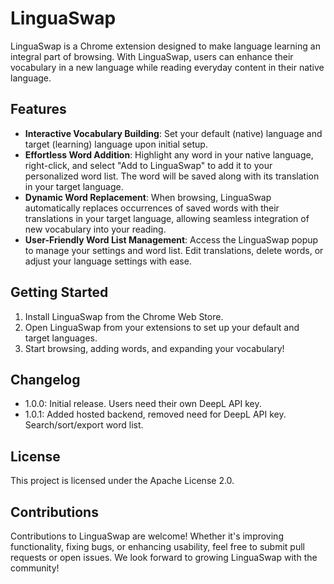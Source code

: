 # LinguaSwap

LinguaSwap is a Chrome extension designed to make language learning an integral part of browsing. With LinguaSwap, users can enhance their vocabulary in a new language while reading everyday content in their native language.

## Features

- **Interactive Vocabulary Building**: Set your default (native) language and target (learning) language upon initial setup.
- **Effortless Word Addition**: Highlight any word in your native language, right-click, and select "Add to LinguaSwap" to add it to your personalized word list. The word will be saved along with its translation in your target language.
- **Dynamic Word Replacement**: When browsing, LinguaSwap automatically replaces occurrences of saved words with their translations in your target language, allowing seamless integration of new vocabulary into your reading.
- **User-Friendly Word List Management**: Access the LinguaSwap popup to manage your settings and word list. Edit translations, delete words, or adjust your language settings with ease.

## Getting Started

1. Install LinguaSwap from the Chrome Web Store.
2. Open LinguaSwap from your extensions to set up your default and target languages.
3. Start browsing, adding words, and expanding your vocabulary!

## Changelog
- 1.0.0: Initial release. Users need their own DeepL API key.
- 1.0.1: Added hosted backend, removed need for DeepL API key. Search/sort/export word list.

## License

This project is licensed under the Apache License 2.0.

## Contributions

Contributions to LinguaSwap are welcome! Whether it's improving functionality, fixing bugs, or enhancing usability, feel free to submit pull requests or open issues. We look forward to growing LinguaSwap with the community!

